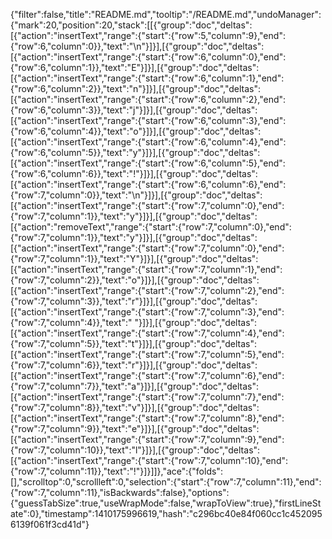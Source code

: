 {"filter":false,"title":"README.md","tooltip":"/README.md","undoManager":{"mark":20,"position":20,"stack":[[{"group":"doc","deltas":[{"action":"insertText","range":{"start":{"row":5,"column":9},"end":{"row":6,"column":0}},"text":"\n"}]}],[{"group":"doc","deltas":[{"action":"insertText","range":{"start":{"row":6,"column":0},"end":{"row":6,"column":1}},"text":"E"}]}],[{"group":"doc","deltas":[{"action":"insertText","range":{"start":{"row":6,"column":1},"end":{"row":6,"column":2}},"text":"n"}]}],[{"group":"doc","deltas":[{"action":"insertText","range":{"start":{"row":6,"column":2},"end":{"row":6,"column":3}},"text":"j"}]}],[{"group":"doc","deltas":[{"action":"insertText","range":{"start":{"row":6,"column":3},"end":{"row":6,"column":4}},"text":"o"}]}],[{"group":"doc","deltas":[{"action":"insertText","range":{"start":{"row":6,"column":4},"end":{"row":6,"column":5}},"text":"y"}]}],[{"group":"doc","deltas":[{"action":"insertText","range":{"start":{"row":6,"column":5},"end":{"row":6,"column":6}},"text":"!"}]}],[{"group":"doc","deltas":[{"action":"insertText","range":{"start":{"row":6,"column":6},"end":{"row":7,"column":0}},"text":"\n"}]}],[{"group":"doc","deltas":[{"action":"insertText","range":{"start":{"row":7,"column":0},"end":{"row":7,"column":1}},"text":"y"}]}],[{"group":"doc","deltas":[{"action":"removeText","range":{"start":{"row":7,"column":0},"end":{"row":7,"column":1}},"text":"y"}]}],[{"group":"doc","deltas":[{"action":"insertText","range":{"start":{"row":7,"column":0},"end":{"row":7,"column":1}},"text":"Y"}]}],[{"group":"doc","deltas":[{"action":"insertText","range":{"start":{"row":7,"column":1},"end":{"row":7,"column":2}},"text":"o"}]}],[{"group":"doc","deltas":[{"action":"insertText","range":{"start":{"row":7,"column":2},"end":{"row":7,"column":3}},"text":"r"}]}],[{"group":"doc","deltas":[{"action":"insertText","range":{"start":{"row":7,"column":3},"end":{"row":7,"column":4}},"text":" "}]}],[{"group":"doc","deltas":[{"action":"insertText","range":{"start":{"row":7,"column":4},"end":{"row":7,"column":5}},"text":"t"}]}],[{"group":"doc","deltas":[{"action":"insertText","range":{"start":{"row":7,"column":5},"end":{"row":7,"column":6}},"text":"r"}]}],[{"group":"doc","deltas":[{"action":"insertText","range":{"start":{"row":7,"column":6},"end":{"row":7,"column":7}},"text":"a"}]}],[{"group":"doc","deltas":[{"action":"insertText","range":{"start":{"row":7,"column":7},"end":{"row":7,"column":8}},"text":"v"}]}],[{"group":"doc","deltas":[{"action":"insertText","range":{"start":{"row":7,"column":8},"end":{"row":7,"column":9}},"text":"e"}]}],[{"group":"doc","deltas":[{"action":"insertText","range":{"start":{"row":7,"column":9},"end":{"row":7,"column":10}},"text":"l"}]}],[{"group":"doc","deltas":[{"action":"insertText","range":{"start":{"row":7,"column":10},"end":{"row":7,"column":11}},"text":"!"}]}]]},"ace":{"folds":[],"scrolltop":0,"scrollleft":0,"selection":{"start":{"row":7,"column":11},"end":{"row":7,"column":11},"isBackwards":false},"options":{"guessTabSize":true,"useWrapMode":false,"wrapToView":true},"firstLineState":0},"timestamp":1410175996619,"hash":"c296bc40e84f060cc1c4520956139f061f3cd41d"}